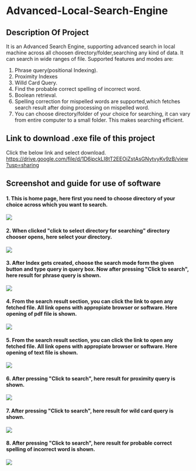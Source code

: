 # Advanced-Local-Search-Engine

## Description Of Project
It is an Advanced Search Engine, supporting advanced search in local machine across all choosen directory/folder,searching any kind of data. It can search in wide ranges of file.
Supported features and modes are:
1. Phrase query(positional Indexing).
2. Proximity Indexes
3. Willd Card Query.
4. Find the probable correct spelling of incorrect word.
5. Boolean retrieval.
5. Spelling correction for mispelled words are supported,which fetches search result after doing processing on mispelled word.
6. You can choose directory/folder of your choice for searching, it can vary from entire computer to a small folder. This makes searching efficient.

## Link to download .exe file of this project
Click the below link and select download. \
https://drive.google.com/file/d/1D6ipckLI8tT2EEOiZstAsGNytvyKv9zB/view?usp=sharing

## Screenshot and guide for use of software
####  1. This is home page, here first you need to choose directory of your choice across which you want to search. 

<img src="https://user-images.githubusercontent.com/40437267/83483452-55e57a80-a4c0-11ea-9528-a3d81be6157e.png" >

####  2. When clicked "click to select directory for searching" directory chooser opens, here select your directory.

<img src="https://user-images.githubusercontent.com/40437267/83483456-57af3e00-a4c0-11ea-914e-29d7cab4b010.png" >

####  3. After Index gets created, choose the search mode form the given button and type query in query box. Now after pressing "Click to search", here result for phrase query is shown.

<img src="https://user-images.githubusercontent.com/40437267/83483457-5847d480-a4c0-11ea-94d6-da5bbbac4c9f.png" >

####  4. From the search result section, you can click the link to open any fetched file. All link opens with appropiate browser or software. Here opening of pdf file is shown.

<img src="https://user-images.githubusercontent.com/40437267/83483461-58e06b00-a4c0-11ea-8901-fc9d07806ba7.png" >

####  5. From the search result section, you can click the link to open any fetched file. All link opens with appropiate browser or software. Here opening of text file is shown.

<img src="https://user-images.githubusercontent.com/40437267/83483462-5a119800-a4c0-11ea-9ee4-08c9d5bad808.png" >

####  6. After pressing "Click to search", here result for proximity query is shown.

<img src="https://user-images.githubusercontent.com/40437267/83483465-5b42c500-a4c0-11ea-8294-662a7d027ccb.png" >

####  7. After pressing "Click to search", here result for wild card query is shown.

<img src="https://user-images.githubusercontent.com/40437267/83483468-5c73f200-a4c0-11ea-9c81-602f802f6800.png" >

####  8. After pressing "Click to search", here result for probable correct spelling of incorrect word is shown.

<img src="https://user-images.githubusercontent.com/40437267/83483474-5d0c8880-a4c0-11ea-892c-ef8a06375d74.png" >










